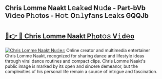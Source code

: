 ## Chris Lomme Naakt L𝚎a𝚔ed N𝚞𝚍e - Part-bVb Vi𝚍𝚎o P𝚑𝚘tos - H𝚘𝚝 O𝚗𝚕yf𝚊ns L𝚎a𝚔s GQQJb

# <h2><a href="http://kf0xf4.oniu.top/?m=Chris+Lomme+Naakt">🔗👉 🔴 Chris Lomme Naakt P𝚑ot𝚘𝚜 V𝚒d𝚎o</a></h2>

[![Chris Lomme Naakt Nu𝚍e𝚜](https://i.imgur.com/0qMVB7G.gif)](http://kf0xf4.oniu.top/?m=Chris+Lomme+Naakt)
Online creator and multimedia entertainer Chris Lomme Naakt, recognized for sharing dance and lifestyle ideas through viral dance routines and compact clips. Chris Lomme Naakt's public image is marked by its open and sincere demeanor, but the complexities of his personal life remain a source of intrigue and fascination.  
